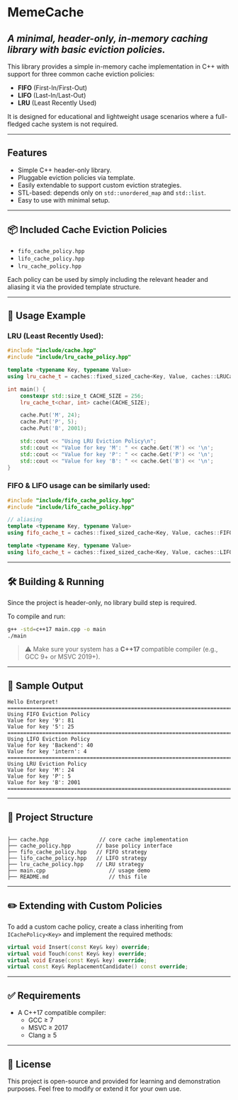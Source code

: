 # MemeCache

## _A minimal, header-only, in-memory caching library with basic eviction policies._

This library provides a simple in-memory cache implementation in C++ with support for three common cache eviction policies:

- **FIFO** (First-In/First-Out)
- **LIFO** (Last-In/Last-Out)
- **LRU** (Least Recently Used)

It is designed for educational and lightweight usage scenarios where a full-fledged cache system is not required.

---

## Features

- Simple C++ header-only library.
- Pluggable eviction policies via template.
- Easily extendable to support custom eviction strategies.
- STL-based: depends only on `std::unordered_map` and `std::list`.
- Easy to use with minimal setup.

---

## 📦 Included Cache Eviction Policies

- `fifo_cache_policy.hpp`
- `lifo_cache_policy.hpp`
- `lru_cache_policy.hpp`

Each policy can be used by simply including the relevant header and aliasing it via the provided template structure.

---

## 🚀 Usage Example

### LRU (Least Recently Used):

```cpp
#include "include/cache.hpp"
#include "include/lru_cache_policy.hpp"

template <typename Key, typename Value>
using lru_cache_t = caches::fixed_sized_cache<Key, Value, caches::LRUCachePolicy>;

int main() {
    constexpr std::size_t CACHE_SIZE = 256;
    lru_cache_t<char, int> cache(CACHE_SIZE);

    cache.Put('M', 24);
    cache.Put('P', 5);
    cache.Put('B', 2001);

    std::cout << "Using LRU Eviction Policy\n";
    std::cout << "Value for key 'M': " << cache.Get('M') << '\n';
    std::cout << "Value for key 'P': " << cache.Get('P') << '\n';
    std::cout << "Value for key 'B': " << cache.Get('B') << '\n';
}
```

### FIFO & LIFO usage can be similarly used:

```cpp
#include "include/fifo_cache_policy.hpp"
#include "include/lifo_cache_policy.hpp"

// aliasing
template <typename Key, typename Value>
using fifo_cache_t = caches::fixed_sized_cache<Key, Value, caches::FIFOCachePolicy>;

template <typename Key, typename Value>
using lifo_cache_t = caches::fixed_sized_cache<Key, Value, caches::LIFOCachePolicy>;
```

---

## 🛠️ Building & Running

Since the project is header-only, no library build step is required.

To compile and run:

```bash
g++ -std=c++17 main.cpp -o main
./main
```

> ⚠️ Make sure your system has a **C++17** compatible compiler (e.g., GCC 9+ or MSVC 2019+).

---

## 🧪 Sample Output

```
Hello Enterpret!
==============================================================================
Using FIFO Eviction Policy
Value for key '9': 81
Value for key '5': 25
==============================================================================
Using LIFO Eviction Policy
Value for key 'Backend': 40
Value for key 'intern': 4
==============================================================================
Using LRU Eviction Policy
Value for key 'M': 24
Value for key 'P': 5
Value for key 'B': 2001
==============================================================================
```

---

## 📂 Project Structure

```

├── cache.hpp                // core cache implementation
├── cache_policy.hpp        // base policy interface
├── fifo_cache_policy.hpp   // FIFO strategy
├── lifo_cache_policy.hpp   // LIFO strategy
├── lru_cache_policy.hpp    // LRU strategy
├── main.cpp                    // usage demo
├── README.md                   // this file
```

---

## ✏️ Extending with Custom Policies

To add a custom cache policy, create a class inheriting from `ICachePolicy<Key>` and implement the required methods:

```cpp
virtual void Insert(const Key& key) override;
virtual void Touch(const Key& key) override;
virtual void Erase(const Key& key) override;
virtual const Key& ReplacementCandidate() const override;
```

---

## ✅ Requirements

- A C++17 compatible compiler:
  - GCC ≥ 7
  - MSVC ≥ 2017
  - Clang ≥ 5

---

## 📄 License

This project is open-source and provided for learning and demonstration purposes. Feel free to modify or extend it for your own use.
